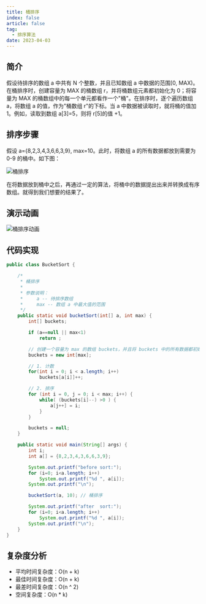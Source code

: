 ```yaml
---
title: 桶排序
index: false
article: false
tag:
  - 排序算法
date: 2023-04-03
---
```


## 简介

假设待排序的数组 a 中共有 N 个整数，并且已知数组 a 中数据的范围[0, MAX)。在桶排序时，创建容量为 MAX 的桶数组 r，并将桶数组元素都初始化为 0；将容量为 MAX 的桶数组中的每一个单元都看作一个"桶"。在排序时，逐个遍历数组 a，将数组 a 的值，作为"桶数组 r"的下标。当 a 中数据被读取时，就将桶的值加 1。例如，读取到数组 a[3]=5，则将 r[5]的值 +1。

## 排序步骤

假设 a={8,2,3,4,3,6,6,3,9}, max=10。此时，将数组 a 的所有数据都放到需要为 0-9 的桶中。如下图：

![桶排序](https://pdai.tech/images/alg/alg-sort-bucket-1.jpg)

在将数据放到桶中之后，再通过一定的算法，将桶中的数据提出出来并转换成有序数组。就得到我们想要的结果了。

## 演示动画

![桶排序动画](https://cdn.jsdelivr.net/gh/AlexChen68/OSS@master/blog/advance/桶排序.gif)

## 代码实现

```java
public class BucketSort {

    /*
     * 桶排序
     *
     * 参数说明：
     *     a -- 待排序数组
     *     max -- 数组 a 中最大值的范围
     */
    public static void bucketSort(int[] a, int max) {
        int[] buckets;

        if (a==null || max<1)
            return ;

        // 创建一个容量为 max 的数组 buckets，并且将 buckets 中的所有数据都初始化为 0。
        buckets = new int[max];

        // 1. 计数
        for(int i = 0; i < a.length; i++) 
            buckets[a[i]]++; 

        // 2. 排序
        for (int i = 0, j = 0; i < max; i++) {
            while( (buckets[i]--) >0 ) {
                a[j++] = i;
            }
        }

        buckets = null;
    }

    public static void main(String[] args) {
        int i;
        int a[] = {8,2,3,4,3,6,6,3,9};

        System.out.printf("before sort:");
        for (i=0; i<a.length; i++)
            System.out.printf("%d ", a[i]);
        System.out.printf("\n");

        bucketSort(a, 10); // 桶排序

        System.out.printf("after  sort:");
        for (i=0; i<a.length; i++)
            System.out.printf("%d ", a[i]);
        System.out.printf("\n");
    }
}
```

## 复杂度分析

- 平均时间复杂度：O(n + k)
- 最佳时间复杂度：O(n + k)
- 最差时间复杂度：O(n ^ 2)
- 空间复杂度：O(n * k)